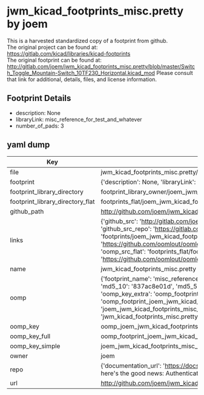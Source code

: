 # jwm_kicad_footprints_misc.pretty by joem  
This is a harvested standardized copy of a footprint from github.  
The original project can be found at:  
https://gitlab.com/kicad/libraries/kicad-footprints  
The original footprint can be found at:
http://gitlab.com/joem/jwm_kicad_footprints_misc.pretty/blob/master/Switch_Toggle_Mountain-Switch_10TF230_Horizontal.kicad_mod
Please consult that link for additional, details, files, and license information.  
## Footprint Details
* description: None  
* libraryLink: misc_reference_for_test_and_whatever  
* number_of_pads: 3  
## yaml dump  
| Key | Value |  
| --- | --- |  
| file | jwm_kicad_footprints_misc.pretty/misc_reference_for_test_and_whatever.kicad_mod |  
| footprint | {'description': None, 'libraryLink': 'misc_reference_for_test_and_whatever', 'number_of_pads': 3} |  
| footprint_library_directory | footprint_library_owner/joem_jwm_kicad_footprints_misc.pretty |  
| footprint_library_directory_flat | footprints_flat/joem_jwm_kicad_footprints_misc_misc_reference_for_test_and_whatever/working |  
| github_path | http://github.com/joem/jwm_kicad_footprints_misc.pretty/blob/master/misc_reference_for_test_and_whatever.kicad_mod |  
| links | {'github_src': 'http://gitlab.com/joem/jwm_kicad_footprints_misc.pretty/blob/master/Switch_Toggle_Mountain-Switch_10TF230_Horizontal.kicad_mod', 'github_src_repo': 'https://gitlab.com/kicad/libraries/kicad-footprints', 'oomp_bot': 'footprints/joem_jwm_kicad_footprints_misc_misc_reference_for_test_and_whatever/working', 'oomp_bot_github': 'https://github.com/oomlout/oomlout_oomp_footprint_bot/tree/main/footprints/joem_jwm_kicad_footprints_misc_misc_reference_for_test_and_whatever/working', 'oomp_src_flat': 'footprints_flat/footprints_flat/joem_jwm_kicad_footprints_misc_misc_reference_for_test_and_whatever/working', 'oomp_src_flat_github': 'https://github.com/oomlout/oomlout_oomp_footprint_src/tree/main/footprints_flat/joem_jwm_kicad_footprints_misc_misc_reference_for_test_and_whatever/working'} |  
| name | jwm_kicad_footprints_misc.pretty |  
| oomp | {'footprint_name': 'misc_reference_for_test_and_whatever', 'library_name': 'jwm_kicad_footprints_misc', 'md5': '837ac8e01d18511333aed793d14563f6', 'md5_10': '837ac8e01d', 'md5_5': '837ac', 'md5_6': '837ac8', 'oomp_key': 'oomp_joem_jwm_kicad_footprints_misc_misc_reference_for_test_and_whatever', 'oomp_key_extra': 'oomp_footprint_joem_jwm_kicad_footprints_misc_misc_reference_for_test_and_whatever', 'oomp_key_full': 'oomp_footprint_joem_jwm_kicad_footprints_misc_misc_reference_for_test_and_whatever_837ac8', 'oomp_key_simple': 'joem_jwm_kicad_footprints_misc_misc_reference_for_test_and_whatever', 'original_filename': 'jwm_kicad_footprints_misc.pretty/misc_reference_for_test_and_whatever.kicad_mod', 'owner_name': 'joem'} |  
| oomp_key | oomp_joem_jwm_kicad_footprints_misc_misc_reference_for_test_and_whatever |  
| oomp_key_full | oomp_footprint_joem_jwm_kicad_footprints_misc_misc_reference_for_test_and_whatever |  
| oomp_key_simple | joem_jwm_kicad_footprints_misc_misc_reference_for_test_and_whatever |  
| owner | joem |  
| repo | {'documentation_url': 'https://docs.github.com/rest/overview/resources-in-the-rest-api#rate-limiting', 'message': "API rate limit exceeded for 84.66.173.59. (But here's the good news: Authenticated requests get a higher rate limit. Check out the documentation for more details.)"} |  
| url | http://github.com/joem/jwm_kicad_footprints_misc.pretty |  


